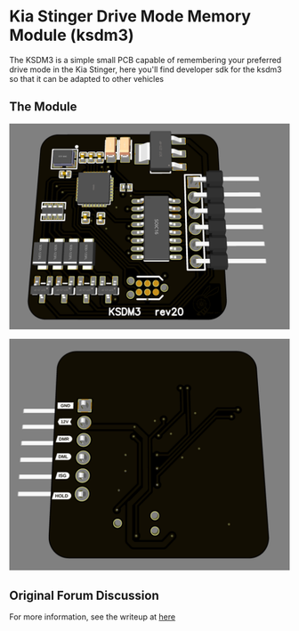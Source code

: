 # Kia Stinger Drive Mode Memory Module (ksdm3)

The KSDM3 is a simple small PCB capable of remembering your preferred drive mode in the Kia Stinger, here you'll find developer sdk for the ksdm3 so that it can be adapted to other vehicles

## The Module

![front](https://github.com/jbud/ksdmmm/blob/master/media/front3D.PNG?raw=true)

![back](https://github.com/jbud/ksdmmm/blob/master/media/back3D.PNG?raw=true)

## Original Forum Discussion

For more information, see the writeup at [here](https://stingerforum.org/threads/diy-guide-drive-mode-memory-module-prototype.18681/)
